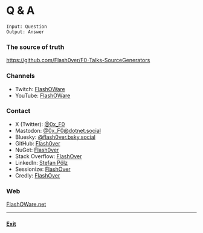 # Q & A

```
Input: Question
Output: Answer
```

### The source of truth
https://github.com/Flash0ver/F0-Talks-SourceGenerators

### Channels
* Twitch: [FlashOWare](https://www.twitch.tv/flashoware)
* YouTube: [FlashOWare](https://www.youtube.com/@FlashOWare)

### Contact
* X (Twitter): [@0x_F0](https://twitter.com/0x_F0)
* Mastodon: [@0x_F0@dotnet.social](https://dotnet.social/@0x_F0)
* Bluesky: [@flash0ver.bsky.social](https://bsky.app/profile/flash0ver.bsky.social)
* GitHub: [Flash0ver](https://github.com/Flash0ver)
* NuGet: [Flash0ver](https://www.nuget.org/profiles/Flash0ver)
* Stack Overflow: [FlashOver](https://stackoverflow.com/users/10167996/flashover)
* LinkedIn: [Stefan Pölz](https://www.linkedin.com/in/flashover/)
* Sessionize: [FlashOver](https://sessionize.com/FlashOver)
* Credly: [FlashOver](https://www.credly.com/users/flashover)

### Web
[FlashOWare.net](http://flashoware.net)

---
#### [Exit](./Exit.md)
